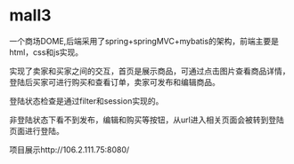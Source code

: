 # mall3

一个商场DOME,后端采用了spring+springMVC+mybatis的架构，前端主要是html，css和js实现。

实现了卖家和买家之间的交互，首页是展示商品，可通过点击图片查看商品详情，登陆后买家可进行购买和查看订单，卖家可发布和编辑商品。

登陆状态检查是通过filter和session实现的。

非登陆状态下看不到发布，编辑和购买等按钮，从url进入相关页面会被转到登陆页面进行登陆。

项目展示http://106.2.111.75:8080/
